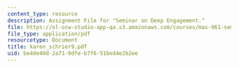 ```yaml
---
content_type: resource
description: Assignment File for "Seminar on Deep Engagement."
file: https://ol-ocw-studio-app-qa.s3.amazonaws.com/courses/mas-961-seminar-on-deep-engagement-fall-2004/be4de40d2a719dfeb7f651bed4e2b2ee_karen_schrier9.pdf
file_type: application/pdf
resourcetype: Document
title: karen_schrier9.pdf
uid: be4de40d-2a71-9dfe-b7f6-51bed4e2b2ee
---
```

